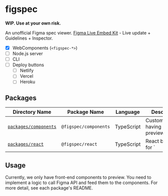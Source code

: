 # figspec

**WIP. Use at your own risk.**

An unofficial Figma spec viewer. [Figma Live Embed Kit](https://www.figma.com/developers/embed) - Live update + Guidelines + Inspector.

- [x] WebComponents (`<figspec-*>`)
- [ ] Node.js server
- [ ] CLI
- [ ] Deploy buttons
  - [ ] Netlify
  - [ ] Vercel
  - [ ] Heroku

## Packages

| Directory Name                                 | Package Name          | Language   | Description                                 |
| ---------------------------------------------- | --------------------- | ---------- | ------------------------------------------- |
| [`packages/components`](./packages/components) | `@figspec/components` | TypeScript | CustomElements having actual preview logic. |
| [`packages/react`](./packages/react)           | `@figspec/react`      | TypeScript | React bindings for `                        |

## Usage

Currently, we only have front-end components to preview. You need to implement a logic to call Figma API and feed them to the components.
For more detail, see each package's README.
